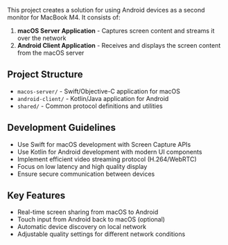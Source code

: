 <!-- TabMonitor - Android as Second Monitor for macOS -->

This project creates a solution for using Android devices as a second monitor for MacBook M4. It consists of:

1. **macOS Server Application** - Captures screen content and streams it over the network
2. **Android Client Application** - Receives and displays the screen content from the macOS server

## Project Structure
- `macos-server/` - Swift/Objective-C application for macOS
- `android-client/` - Kotlin/Java application for Android
- `shared/` - Common protocol definitions and utilities

## Development Guidelines
- Use Swift for macOS development with Screen Capture APIs
- Use Kotlin for Android development with modern UI components
- Implement efficient video streaming protocol (H.264/WebRTC)
- Focus on low latency and high quality display
- Ensure secure communication between devices

## Key Features
- Real-time screen sharing from macOS to Android
- Touch input from Android back to macOS (optional)
- Automatic device discovery on local network
- Adjustable quality settings for different network conditions
